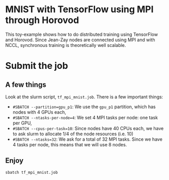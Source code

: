 # MNIST with TensorFlow using MPI through Horovod

This toy-example shows how to do distributed training using TensorFlow and Horovod.
Since Jean-Zay nodes are connected using MPI and with NCCL, synchronous training is theoretically well scalable.

# Submit the job

## A few things

Look at the slurm script, `tf_mpi_mnist.job`. 
There is a few important things:
 - `#SBATCH --partition=gpu_p1`: We use the `gpu_p1` partition, which has nodes with 4 GPUs each,
 - `#SBATCH --ntasks-per-node=4`: We set 4 MPI tasks per node: one task per GPU,
 - `#SBATCH --cpus-per-task=10`: Since nodes have 40 CPUs each, we have to ask slurm to allocate 1/4 of the node resources (i.e. 10)
 - `#SBATCH --ntasks=32`: We ask for a total of 32 MPI tasks. Since we have 4 tasks per node, this means that we will use 8 nodes.

## Enjoy

```
sbatch tf_mpi_mnist.job
```
